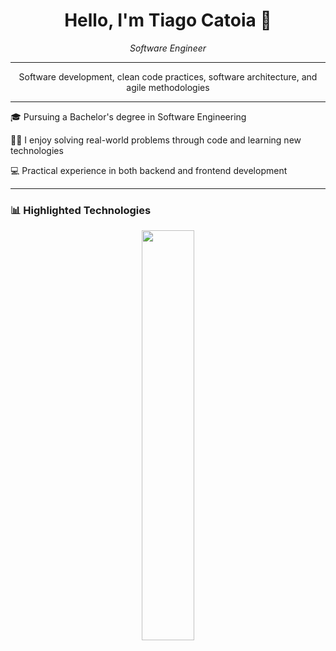<h1 align="center">Hello, I'm Tiago Catoia 👋</h1>

<p align="center">
  <em>Software Engineer</em>
</p>

---

<p align="center">
  Software development, clean code practices, software architecture, and agile methodologies
</p>

---

<p align="left">
  🎓 Pursuing a Bachelor's degree in Software Engineering
</p>
<p align="left">
  🧑‍💻 I enjoy solving real-world problems through code and learning new technologies
</p>
<p align="left">
  💻 Practical experience in both backend and frontend development
</p>
  
---

### 📊 Highlighted Technologies

<p align="center">
  <img width="41%" src="https://github-readme-stats.vercel.app/api/top-langs/?username=TiagoCatoia&layout=compact&hide_border=true&title_color=8f00ff&text_color=ffffff&bg_color=0d1117" />
</p>
<div align="left">
 </div>
 
